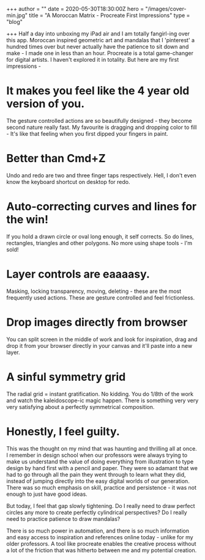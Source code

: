 +++
author = ""
date = 2020-05-30T18:30:00Z
hero = "/images/cover-min.jpg"
title = "A Moroccan Matrix - Procreate First Impressions"
type = "blog"

+++
Half a day into unboxing my iPad air and I am totally fangirl-ing over this app. Moroccan inspired geometric art and mandalas that I 'pinterest' a hundred times over but never actually have the patience to sit down and make - I made one in less than an hour. Procreate is a total game-changer for digital artists. I haven't explored it in totality. But here are my first impressions -

# It makes you feel like the 4 year old version of you.

The gesture controlled actions are so beautifully designed - they become second nature really fast. My favourite is dragging and dropping color to fill - It's like that feeling when you first dipped your fingers in paint.

# Better than Cmd+Z

Undo and redo are two and three finger taps respectively. Hell, I don't even know the keyboard shortcut on desktop for redo.

# Auto-correcting curves and lines for the win!

If you hold a drawn circle or oval long enough, it self corrects. So do lines, rectangles, triangles and other polygons. No more using shape tools - I'm sold!

# **Layer controls are eaaaasy.**

Masking, locking transparency, moving, deleting - these are the most frequently used actions. These are gesture controlled and feel frictionless.

# **Drop images directly from browser**

You can split screen in the middle of work and look for inspiration, drag and drop it from your browser directly in your canvas and it'll paste into a new layer.

# **A sinful symmetry grid**

The radial grid = instant gratification. No kidding. You do 1/8th of the work and watch the kaleidoscope-ic magic happen. There is something very very very satisfying about a perfectly symmetrical composition.

# **Honestly, I feel guilty.**

This was the thought on my mind that was haunting and thrilling all at once. I remember in design school when our professors were always trying to make us understand the value of doing everything from illustration to type design by hand first with a pencil and paper. They were so adamant that we had to go through all the pain they went through to learn what they did, instead of jumping directly into the easy digital worlds of our generation. There was so much emphasis on skill, practice and persistence - it was not enough to just have good ideas.

But today, I feel that gap slowly tightening. Do I really need to draw perfect circles any more to create perfectly cylindrical perspectives? Do I really need to practice patience to draw mandalas?

There is so much power in automation, and there is so much information and easy access to inspiration and references online today - unlike for my older professors. A tool like procreate enables the creative process without a lot of the friction that was hitherto between me and my potential creation.